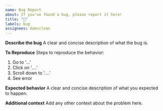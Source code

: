 ```yaml
---
name: Bug Report
about: If you've found a bug, please report it here!
title: "🐛"
labels: bug
assignees: damcclean
---
```


<!--
    Please make sure to fill in all the fields, if appropriate.
    This helps us understand the bug you're reporting.
-->

**Describe the bug**
A clear and concise description of what the bug is.

**To Reproduce**
Steps to reproduce the behavior:
1. Go to '...'
2. Click on '....'
3. Scroll down to '....'
4. See error

**Expected behavior**
A clear and concise description of what you expected to happen.

**Additional context**
Add any other context about the problem here.
